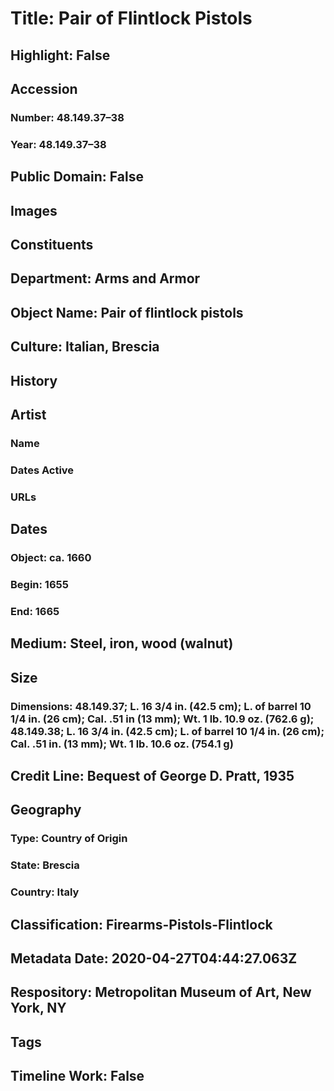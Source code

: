 # Title: Pair of Flintlock Pistols
## Highlight: False
## Accession
### Number: 48.149.37–38
### Year: 48.149.37–38
## Public Domain: False
## Images
## Constituents
## Department: Arms and Armor
## Object Name: Pair of flintlock pistols
## Culture: Italian, Brescia
## History
## Artist
### Name
### Dates Active
### URLs
## Dates
### Object: ca. 1660
### Begin: 1655
### End: 1665
## Medium: Steel, iron, wood (walnut)
## Size
### Dimensions: 48.149.37; L. 16 3/4 in. (42.5 cm); L. of barrel 10 1/4 in. (26 cm); Cal. .51 in (13 mm); Wt. 1 lb. 10.9 oz. (762.6 g); 48.149.38; L. 16 3/4 in. (42.5 cm); L. of barrel 10 1/4 in. (26 cm); Cal. .51 in. (13 mm); Wt. 1 lb. 10.6 oz. (754.1 g)
## Credit Line: Bequest of George D. Pratt, 1935
## Geography
### Type: Country of Origin
### State: Brescia
### Country: Italy
## Classification: Firearms-Pistols-Flintlock
## Metadata Date: 2020-04-27T04:44:27.063Z
## Respository: Metropolitan Museum of Art, New York, NY
## Tags
## Timeline Work: False